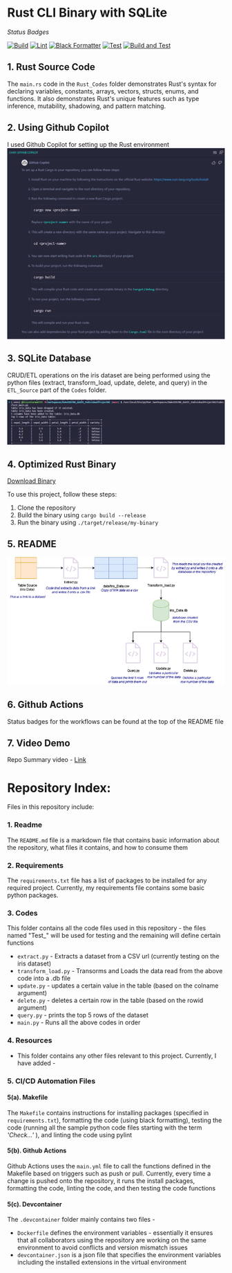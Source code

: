 # Rust CLI Binary with SQLite 

*Status Badges*

[![Build](https://github.com/nogibjj/DukeIDS706_ds655_IndividualProject02/actions/workflows/01_Install.yml/badge.svg)](https://github.com/nogibjj/DukeIDS706_ds655_IndividualProject02/actions/workflows/01_Install.yml) [![Lint](https://github.com/nogibjj/DukeIDS706_ds655_IndividualProject02/actions/workflows/03_Lint.yml/badge.svg)](https://github.com/nogibjj/DukeIDS706_ds655_IndividualProject02/actions/workflows/03_Lint.yml) [![Black Formatter](https://github.com/nogibjj/DukeIDS706_ds655_IndividualProject02/actions/workflows/02_Format.yml/badge.svg)](https://github.com/nogibjj/DukeIDS706_ds655_IndividualProject02/actions/workflows/02_Format.yml) [![Test](https://github.com/nogibjj/DukeIDS706_ds655_IndividualProject02/actions/workflows/04_Test.yml/badge.svg)](https://github.com/nogibjj/DukeIDS706_ds655_IndividualProject02/actions/workflows/04_Test.yml) [![Build and Test](https://github.com/nogibjj/DukeIDS706_ds655_IndividualProject02/actions/workflows/05_Rust.yml/badge.svg)](https://github.com/nogibjj/DukeIDS706_ds655_IndividualProject02/actions/workflows/05_Rust.yml)


## 1. Rust Source Code
The `main.rs` code in the `Rust_Codes` folder demonstrates Rust's syntax for declaring variables, constants, arrays, vectors, structs, enums, and functions. It also demonstrates Rust's unique features such as type inference, mutability, shadowing, and pattern matching.

## 2. Using Github Copilot
I used Github Copilot for setting up the Rust environment
![Copilot Conversation](https://github.com/nogibjj/DukeIDS706_ds655_IndividualProject02/blob/e262f63c6d0e16ca0e3ff5b2701504c76f644bb0/Resources/1030%20-%20Copilot.png)

## 3. SQLite Database 
CRUD/ETL operations on the iris dataset are being performed using the python files (extract, transform_load, update, delete, and query) in the `ETL_Source` part of the `Codes` folder. 

![SQLite Output](https://github.com/nogibjj/DukeIDS706_ds655_IndividualProject02/blob/e262f63c6d0e16ca0e3ff5b2701504c76f644bb0/Resources/1030%20Screenshot%20SQLite.png)

## 4. Optimized Rust Binary 
[Download Binary](https://github.com/nogibjj/DukeIDS706_ds655_IndividualProject02/raw/main/Rust_Codes/target/release/my-binary)

To use this project, follow these steps:

1. Clone the repository
2. Build the binary using `cargo build --release`
3. Run the binary using `./target/release/my-binary`


## 5. README
![Repo Architecture](https://github.com/nogibjj/DukeIDS706_ds655_IndividualProject02/blob/d61be0e6363a2cec26a2fe924e71f7be25da0f11/Resources/Repo_Architecture.drawio.png)

## 6. Github Actions
Status badges for the workflows can be found at the top of the README file
## 7. Video Demo
Repo Summary video - [Link]()






# Repository Index:
Files in this repository include:


### 1. Readme
  The `README.md` file is a markdown file that contains basic information about the repository, what files it contains, and how to consume them


### 2. Requirements
  The `requirements.txt` file has a list of packages to be installed for any required project. Currently, my requirements file contains some basic python packages.


### 3. Codes
  This folder contains all the code files used in this repository - the files named "Test_" will be used for testing and the remaining will define certain functions
  * `extract.py` - Extracts a dataset from a CSV url (currently testing on the iris dataset)
  * `transform_load.py` - Transorms and Loads the data read from the above code into a .db file
  * `update.py` - updates a certain value in the table (based on the colname argument)
  * `delete.py` - deletes a certain row in the table (based on the rowid argument)
  * `query.py` - prints the top 5 rows of the dataset
  * `main.py` - Runs all the above codes in order


### 4. Resources
  -  This folder contains any other files relevant to this project. Currently, I have added -


### 5. CI/CD Automation Files


  #### 5(a). Makefile
  The `Makefile` contains instructions for installing packages (specified in `requirements.txt`), formatting the code (using black formatting), testing the code (running all the sample python code files starting with the term *'Check...'* ), and linting the code using pylint


  #### 5(b). Github Actions
  Github Actions uses the `main.yml` file to call the functions defined in the Makefile based on triggers such as push or pull. Currently, every time a change is pushed onto the repository, it runs the install packages, formatting the code, linting the code, and then testing the code functions


  #### 5(c). Devcontainer
  
  The `.devcontainer` folder mainly contains two files - 
  * `Dockerfile` defines the environment variables - essentially it ensures that all collaborators using the repository are working on the same environment to avoid conflicts and version mismatch issues
  * `devcontainer.json` is a json file that specifies the environment variables including the installed extensions in the virtual environment
